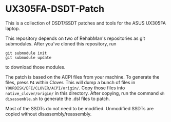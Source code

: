 # UX305FA-DSDT-Patch

This is a collection of DSDT/SSDT patches and tools for the ASUS UX305FA laptop.

This repository depends on two of RehabMan's repositories as git submodules. After you've cloned this repository, run

```
git submodule init
git submodule update
```

to download those modules.

The patch is based on the ACPI files from your machine. To generate the files, press `F4` within Clover. This will dump a bunch of files in `YOURDISK/EFI/CLOVER/ACPI/origin/`. Copy those files into `native_clover/origin/` in this directory. After copying, run the command `sh disassemble.sh` to generate the .dsl files to patch.

Most of the SSDTs do not need to be modified. Unmodified SSDTs are copied without disassembly/reassembly.
